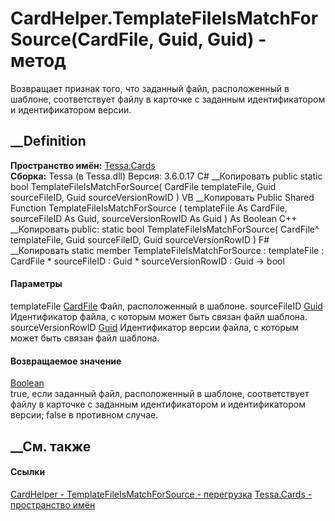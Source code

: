 # CardHelper.TemplateFileIsMatchForSource(CardFile, Guid, Guid) - метод
Возвращает признак того, что заданный файл, расположенный в шаблоне,
соответствует файлу в карточке с заданным идентификатором и идентификатором
версии.
## __Definition
 **Пространство имён:** [Tessa.Cards](N_Tessa_Cards.htm)  
 **Сборка:** Tessa (в Tessa.dll) Версия: 3.6.0.17
C# __Копировать
     public static bool TemplateFileIsMatchForSource(
    	CardFile templateFile,
    	Guid sourceFileID,
    	Guid sourceVersionRowID
    )
VB __Копировать
     Public Shared Function TemplateFileIsMatchForSource ( 
    	templateFile As CardFile,
    	sourceFileID As Guid,
    	sourceVersionRowID As Guid
    ) As Boolean
C++ __Копировать
     public:
    static bool TemplateFileIsMatchForSource(
    	CardFile^ templateFile, 
    	Guid sourceFileID, 
    	Guid sourceVersionRowID
    )
F# __Копировать
     static member TemplateFileIsMatchForSource : 
            templateFile : CardFile * 
            sourceFileID : Guid * 
            sourceVersionRowID : Guid -> bool 
#### Параметры
templateFile [CardFile](T_Tessa_Cards_CardFile.htm)
    Файл, расположенный в шаблоне.
sourceFileID [Guid](https://learn.microsoft.com/dotnet/api/system.guid)
    Идентификатор файла, с которым может быть связан файл шаблона.
sourceVersionRowID [Guid](https://learn.microsoft.com/dotnet/api/system.guid)
    Идентификатор версии файла, с которым может быть связан файл шаблона.
#### Возвращаемое значение
[Boolean](https://learn.microsoft.com/dotnet/api/system.boolean)  
true, если заданный файл, расположенный в шаблоне, соответствует файлу в
карточке с заданным идентификатором и идентификатором версии; false в
противном случае.
## __См. также
#### Ссылки
[CardHelper - ](T_Tessa_Cards_CardHelper.htm)
[TemplateFileIsMatchForSource -
перегрузка](Overload_Tessa_Cards_CardHelper_TemplateFileIsMatchForSource.htm)
[Tessa.Cards - пространство имён](N_Tessa_Cards.htm)

